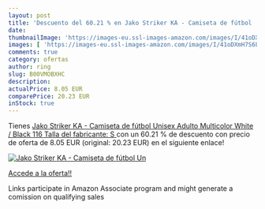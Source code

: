 ```yaml
---
layout: post
title: 'Descuento del 60.21 % en Jako Striker KA - Camiseta de fútbol  Un'
date: 
thumbnailImage: 'https://images-eu.ssl-images-amazon.com/images/I/41oDXmH7S6L._SL200_.jpg'
images: [ 'https://images-eu.ssl-images-amazon.com/images/I/41oDXmH7S6L._SL200_.jpg' ]
comments: true
category: ofertas
author: ring
slug: B00VMOBXHC
description:
actualPrice: 8.05 EUR
comparePrice: 20.23 EUR
inStock: true
---
```


Tienes [Jako Striker KA - Camiseta de fútbol  Unisex Adulto  Multicolor  White / Black   116  Talla del fabricante: S ](https://www.amazon.es/dp/B00VMOBXHC/?tag=tolees-21) con un 60.21 % de descuento con precio de oferta de 8.05 EUR (original: 20.23 EUR) en el siguiente enlace!

[![Jako Striker KA - Camiseta de fútbol  Un](https://images-eu.ssl-images-amazon.com/images/I/41oDXmH7S6L._SL200_.jpg)](https://www.amazon.es/dp/B00VMOBXHC/?tag=tolees-21)

[Accede a la oferta!!](https://www.amazon.es/dp/B00VMOBXHC/?tag=tolees-21)

Links participate in Amazon Associate program and might generate a comission on qualifying sales


